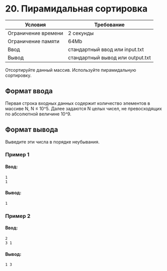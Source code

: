 # 20. Пирамидальная сортировка 

| Условия             | Требование                         |
| ------------------- | ---------------------------------- | 
| Ограничение времени | 2 секунды                          |
| Ограничение памяти  | 64Mb                               |
| Ввод                | стандартный ввод или input.txt     |
| Вывод               | стандартный вывод или output.txt   |

Отсортируйте данный массив. Используйте пирамидальную сортировку.

## Формат ввода
Первая строка входных данных содержит количество элементов в массиве N, N ≤ 10^5. Далее задаются N целых чисел, не превосходящих по абсолютной величине 10^9.

## Формат вывода
Выведите эти числа в порядке неубывания.

### Пример 1
#### Ввод:
```
1
1
```
#### Вывод:
```
1
```
### Пример 2
#### Ввод:
```
2
3 1
```
#### Вывод:
```
1 3
```